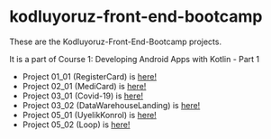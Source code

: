 # kodluyoruz-front-end-bootcamp

These are the Kodluyoruz-Front-End-Bootcamp projects.

It is a part of Course 1: Developing Android Apps with Kotlin - Part 1

* Project 01_01 (RegisterCard) is [here! ](https://codepen.io/ruveyda-ertekin/pen/zYKdJKE)
* Project 02_01 (MediCard) is [here! ](https://codepen.io/ruveyda-ertekin/pen/QWKBEBj)
* Project 03_01 (Covid-19) is [here! ](https://codepen.io/ruveyda-ertekin/pen/RwGJdQE)
* Project 03_02 (DataWarehouseLanding) is [here! ](https://codepen.io/ruveyda-ertekin/pen/GRjBLjV)
* Project 05_01 (UyelikKonrol) is [here! ](https://codepen.io/ruveyda-ertekin/pen/zYKdJKE)
* Project 05_02 (Loop) is [here! ](https://codepen.io/ruveyda-ertekin/pen/dyONmzp)
